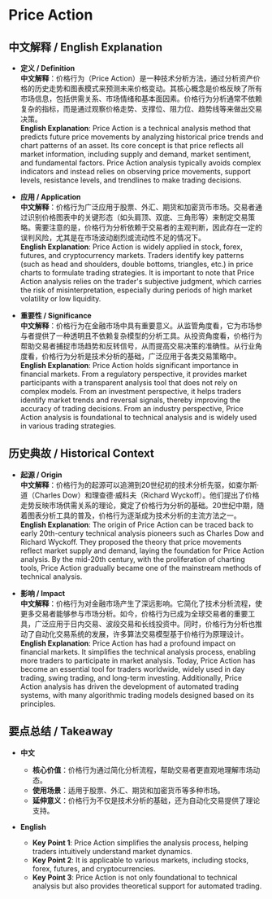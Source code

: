# Price Action

## 中文解释 / English Explanation

* **定义 / Definition**  
  **中文解释**：价格行为（Price Action）是一种技术分析方法，通过分析资产价格的历史走势和图表模式来预测未来价格变动。其核心概念是价格反映了所有市场信息，包括供需关系、市场情绪和基本面因素。价格行为分析通常不依赖复杂的指标，而是通过观察价格走势、支撑位、阻力位、趋势线等来做出交易决策。  
  **English Explanation**: Price Action is a technical analysis method that predicts future price movements by analyzing historical price trends and chart patterns of an asset. Its core concept is that price reflects all market information, including supply and demand, market sentiment, and fundamental factors. Price Action analysis typically avoids complex indicators and instead relies on observing price movements, support levels, resistance levels, and trendlines to make trading decisions.

* **应用 / Application**  
  **中文解释**：价格行为广泛应用于股票、外汇、期货和加密货币市场。交易者通过识别价格图表中的关键形态（如头肩顶、双底、三角形等）来制定交易策略。需要注意的是，价格行为分析依赖于交易者的主观判断，因此存在一定的误判风险，尤其是在市场波动剧烈或流动性不足的情况下。  
  **English Explanation**: Price Action is widely applied in stock, forex, futures, and cryptocurrency markets. Traders identify key patterns (such as head and shoulders, double bottoms, triangles, etc.) in price charts to formulate trading strategies. It is important to note that Price Action analysis relies on the trader's subjective judgment, which carries the risk of misinterpretation, especially during periods of high market volatility or low liquidity.

* **重要性 / Significance**  
  **中文解释**：价格行为在金融市场中具有重要意义。从监管角度看，它为市场参与者提供了一种透明且不依赖复杂模型的分析工具。从投资角度看，价格行为帮助交易者捕捉市场趋势和反转信号，从而提高交易决策的准确性。从行业角度看，价格行为分析是技术分析的基础，广泛应用于各类交易策略中。  
  **English Explanation**: Price Action holds significant importance in financial markets. From a regulatory perspective, it provides market participants with a transparent analysis tool that does not rely on complex models. From an investment perspective, it helps traders identify market trends and reversal signals, thereby improving the accuracy of trading decisions. From an industry perspective, Price Action analysis is foundational to technical analysis and is widely used in various trading strategies.

## 历史典故 / Historical Context

* **起源 / Origin**  
  **中文解释**：价格行为的起源可以追溯到20世纪初的技术分析先驱，如查尔斯·道（Charles Dow）和理查德·威科夫（Richard Wyckoff）。他们提出了价格走势反映市场供需关系的理论，奠定了价格行为分析的基础。20世纪中期，随着图表分析工具的普及，价格行为逐渐成为技术分析的主流方法之一。  
  **English Explanation**: The origin of Price Action can be traced back to early 20th-century technical analysis pioneers such as Charles Dow and Richard Wyckoff. They proposed the theory that price movements reflect market supply and demand, laying the foundation for Price Action analysis. By the mid-20th century, with the proliferation of charting tools, Price Action gradually became one of the mainstream methods of technical analysis.

* **影响 / Impact**  
  **中文解释**：价格行为对金融市场产生了深远影响。它简化了技术分析流程，使更多交易者能够参与市场分析。如今，价格行为已成为全球交易者的重要工具，广泛应用于日内交易、波段交易和长线投资中。同时，价格行为分析也推动了自动化交易系统的发展，许多算法交易模型基于价格行为原理设计。  
  **English Explanation**: Price Action has had a profound impact on financial markets. It simplifies the technical analysis process, enabling more traders to participate in market analysis. Today, Price Action has become an essential tool for traders worldwide, widely used in day trading, swing trading, and long-term investing. Additionally, Price Action analysis has driven the development of automated trading systems, with many algorithmic trading models designed based on its principles.

## 要点总结 / Takeaway

* **中文**  
  - **核心价值**：价格行为通过简化分析流程，帮助交易者更直观地理解市场动态。  
  - **使用场景**：适用于股票、外汇、期货和加密货币等多种市场。  
  - **延伸意义**：价格行为不仅是技术分析的基础，还为自动化交易提供了理论支持。  

* **English**  
  - **Key Point 1**: Price Action simplifies the analysis process, helping traders intuitively understand market dynamics.  
  - **Key Point 2**: It is applicable to various markets, including stocks, forex, futures, and cryptocurrencies.  
  - **Key Point 3**: Price Action is not only foundational to technical analysis but also provides theoretical support for automated trading.